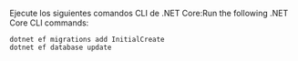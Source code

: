 
<span data-ttu-id="3defa-101">Ejecute los siguientes comandos CLI de .NET Core:</span><span class="sxs-lookup"><span data-stu-id="3defa-101">Run the following .NET Core CLI commands:</span></span>

```dotnetcli
dotnet ef migrations add InitialCreate
dotnet ef database update
```
